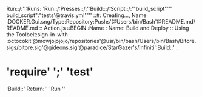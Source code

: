 Run::/:'::Runs:
'Run::/:Presses::/:':Build:::/:Script::/:'"build_script'"''
build_script":"tests'@travis.yml'"''
::#: Creating...,
Name :DOCKER.Gui.sng/Type:Repository:Pushs'@Users/bin/Bash'@README.md/README.md ::
Action.js ::BEGIN :Name :
Name: Build and Deploy ::
Using the Toolbelt:sign-in-with :octocokit'@mowjojojojo/repositories'@usr/bin/bash/Users/bin/Bash/Bitore.sigs/bitore.sig'@gideons.sig'@paradice/StarGazer's/infiniti':Build::' :
# 'require' ';' 'test'
:Build::'
Return:'' 'Run '' 
